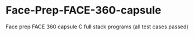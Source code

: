 # Face-Prep-FACE-360-capsule
Face prep FACE 360 capsule  C full stack programs (all test cases passed)
